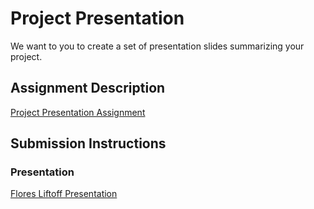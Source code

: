 # Project Presentation
We want to you to create a set of presentation slides summarizing your project.

## Assignment Description
[Project Presentation Assignment](https://education.launchcode.org/liftoff/assignments/project-presentation/)

## Submission Instructions

### Presentation
[Flores Liftoff Presentation](https://github.com/jimflores5/liftoff-assignments/blob/master/P6-Project_Presentation/Flores%20LIftoff%20Project%20Presentation.pdf)
